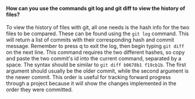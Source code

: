 #### How can you use the commands git log and git diff to view the history of files?

To view the history of files with git, all one needs is the hash info for the two files to be compared. These can be found using the ``` git log ``` command. This will return a list of commits with their corresponding hash and commit message. Remember to press q to exit the log, then begin typing ```git diff``` on the next line. This command requires the two different hashes, so copy and paste the two commit's id into the current command, separated by a space. The syntax should be similar to ```git diff b0678b1 f19cb1b```. The first argument should usually be the older commit, while the second argument is the newer commit. This order is useful for tracking forward progress through a project because it will show the changes implemented in the order they were committed.
